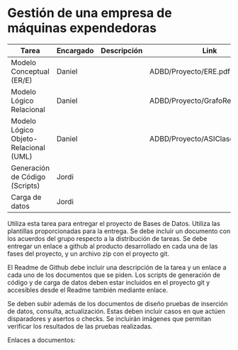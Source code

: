 # Gestión de una empresa de máquinas expendedoras
| Tarea | Encargado | Descripción | Link |
|---|---|---|---|
| Modelo Conceptual (ER/E) | Daniel | | ADBD/Proyecto/ERE.pdf |
| Modelo Lógico Relacional| Daniel | | ADBD/Proyecto/GrafoRelacional.pdf |
| Modelo Lógico Objeto-Relacional (UML) | Daniel | | ADBD/Proyecto/ASIClases.pdf |
| Generación de Código (Scripts) | Jordi | | |
| Carga de datos | Jordi | | |

Utiliza esta tarea para entregar el proyecto de Bases de Datos. Utiliza las plantillas proporcionadas para la entrega. Se debe incluir un documento con los acuerdos del grupo respecto a la distribución de tareas. Se debe entregar un enlace a github al producto desarrollado en cada una de las fases del proyecto, y un archivo zip con el proyecto git.

El Readme de Github debe incluir una descripción de la tarea y un enlace a cada uno de los documentos que se piden. Los scripts de generación de código y de carga de datos deben estar incluidos en el proyecto git y accesibles desde el Readme también mediante enlace.

Se deben subir además de los documentos de diseño pruebas de inserción de datos, consulta, actualización. Estas deben incluir casos en que actúen disparadores y asertos o checks. Se incluirán imágenes que permitan verificar los resultados de las pruebas realizadas.

Enlaces a documentos:
